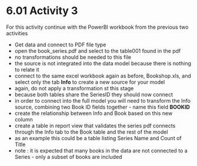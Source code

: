 # 6.01 Activity 3

For this activity continue with the PowerBI workbook from the previous two activities

- Get data and connect to PDF file type
- open the book_series.pdf and select to the table001 found in the pdf 
- no transformations should be needed to this file 
- the source is not integrated into the data model because there is nothing to relate it
- connect to the same excel workbook again as before, Bookshop.xls, and select only the tab **Info** to create a new source for your model 
- again, do not apply a transformation st this stage 
- because both tables share the SeriesID they should now connect 
- in order to connect into the full model you will need to transform the Info source, combining two Book ID fields together - name this field **BOOKID**
- create the relationship between Info and Book based on this new column 
- create a table in report view that validates the series pdf connects through the Info tab to the Book table and the rest of the model
- as an example this could be a table listing Series Name and Count of Title 
- note : it is expected that many books in the data are not connected to a Series - only a subset of books are included
